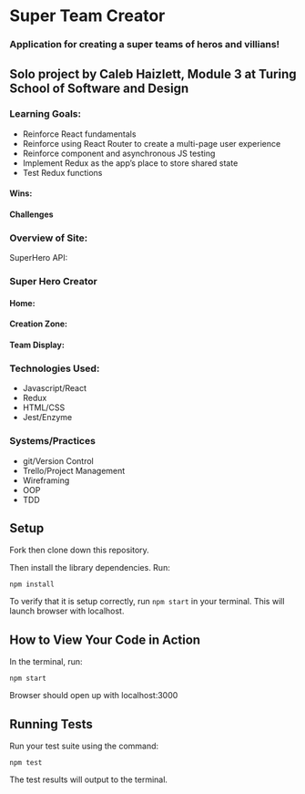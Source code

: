 # Super Team Creator
### Application for creating a super teams of heros and villians!

## Solo project by Caleb Haizlett, Module 3 at Turing School of Software and Design

### Learning Goals:

  - Reinforce React fundamentals
  - Reinforce using React Router to create a multi-page user experience
  - Reinforce component and asynchronous JS testing
  - Implement Redux as the app’s place to store shared state
  - Test Redux functions

#### Wins:
  
#### Challenges

### Overview of Site:

SuperHero API: 

### Super Hero Creator
#### Home:

#### Creation Zone:

#### Team Display:

### Technologies Used:
- Javascript/React
- Redux
- HTML/CSS
- Jest/Enzyme

### Systems/Practices
- git/Version Control
- Trello/Project Management
- Wireframing
- OOP
- TDD


## Setup
Fork then clone down this repository. 

Then install the library dependencies. Run:

```
npm install
```

To verify that it is setup correctly, run `npm start` in your terminal.  This will launch browser with localhost.

## How to View Your Code in Action

In the terminal, run:

```
npm start
```

Browser should open up with localhost:3000


## Running Tests

Run your test suite using the command:

```
npm test
```

The test results will output to the terminal.
